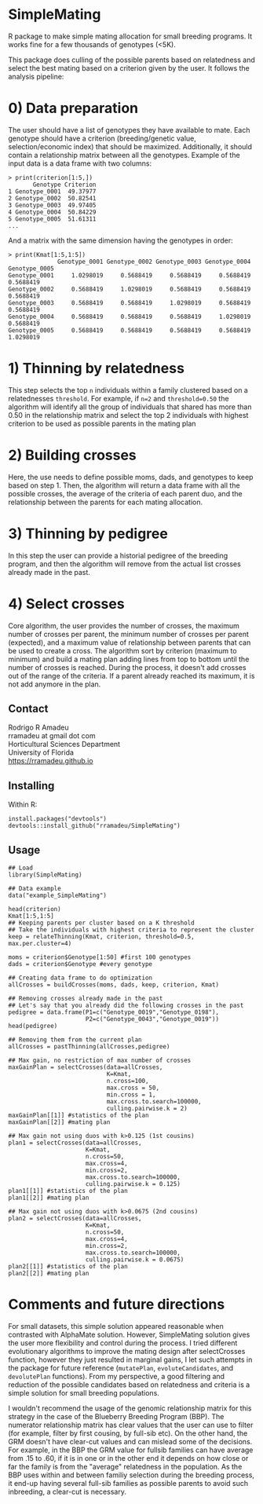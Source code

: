 # SimpleMating

R package to make simple mating allocation for small breeding programs. It works fine for a few thousands of genotypes (<5K).

This package does culling of the possible parents based on relatedness and select the best mating based on a criterion given by the user. It follows the analysis pipeline:

# 0) Data preparation
The user should have a list of genotypes they have available to mate. Each genotype should have a criterion (breeding/genetic value, selection/economic index) that should be maximized. Additionally, it should contain a relationship matrix between all the genotypes. Example of the input data is a data frame with two columns:

```{r, eval=FALSE}
> print(criterion[1:5,])
       Genotype Criterion
1 Genotype_0001  49.37977
2 Genotype_0002  50.82541
3 Genotype_0003  49.97405
4 Genotype_0004  50.84229
5 Genotype_0005  51.61311
...
```

And a matrix with the same dimension having the genotypes in order:
```{r, eval=FALSE}
> print(Kmat[1:5,1:5])
              Genotype_0001 Genotype_0002 Genotype_0003 Genotype_0004 Genotype_0005
Genotype_0001     1.0298019     0.5688419     0.5688419     0.5688419     0.5688419
Genotype_0002     0.5688419     1.0298019     0.5688419     0.5688419     0.5688419
Genotype_0003     0.5688419     0.5688419     1.0298019     0.5688419     0.5688419
Genotype_0004     0.5688419     0.5688419     0.5688419     1.0298019     0.5688419
Genotype_0005     0.5688419     0.5688419     0.5688419     0.5688419     1.0298019
```

# 1) Thinning by relatedness
This step selects the top `n` individuals within a family clustered based on a relatednesses `threshold`. For example, if `n=2` and `threshold=0.50` the algorithm will identify all the group of individuals that shared has more than 0.50 in the relationship matrix and select the top 2 individuals with highest criterion to be used as possible parents in the mating plan

# 2) Building crosses
Here, the use needs to define possible moms, dads, and genotypes to keep based on step 1. Then, the algorithm will return a data frame with all the possible crosses, the average of the criteria of each parent duo, and the relationship between the parents for each mating allocation.

# 3) Thinning by pedigree
In this step the user can provide a historial pedigree of the breeding program, and then the algorithm will remove from the actual list crosses already made in the past.

# 4) Select crosses
Core algorithm, the user provides the number of crosses, the maximum number of crosses per parent, the minimum number of crosses per parent (expected), and a maximum value of relationship between parents that can be used to create a cross. The algorithm sort by criterion (maximum to minimum) and build a mating plan adding lines from top to bottom until the number of crosses is reached. During the process, it doesn't add crosses out of the range of the criteria. If a parent already reached its maximum, it is not add anymore in the plan.

## Contact
Rodrigo R Amadeu  
rramadeu at gmail dot com  
Horticultural Sciences Department  
University of Florida  
https://rramadeu.github.io

## Installing
Within R:
```
install.packages("devtools")
devtools::install_github("rramadeu/SimpleMating")
```

## Usage
```
## Load 
library(SimpleMating)

## Data example
data("example_SimpleMating")

head(criterion)
Kmat[1:5,1:5]
## Keeping parents per cluster based on a K threshold
## Take the individuals with highest criteria to represent the cluster
keep = relateThinning(Kmat, criterion, threshold=0.5, max.per.cluster=4)

moms = criterion$Genotype[1:50] #first 100 genotypes
dads = criterion$Genotype #every genotype

## Creating data frame to do optimization
allCrosses = buildCrosses(moms, dads, keep, criterion, Kmat)

## Removing crosses already made in the past
## Let's say that you already did the following crosses in the past
pedigree = data.frame(P1=c("Genotype_0019","Genotype_0198"),
                      P2=c("Genotype_0043","Genotype_0019"))
head(pedigree)

## Removing them from the current plan
allCrosses = pastThinning(allCrosses,pedigree)

## Max gain, no restriction of max number of crosses
maxGainPlan = selectCrosses(data=allCrosses,
                            K=Kmat,
                            n.cross=100,
                            max.cross = 50,
                            min.cross = 1,
                            max.cross.to.search=100000,
                            culling.pairwise.k = 2)
maxGainPlan[[1]] #statistics of the plan
maxGainPlan[[2]] #mating plan

## Max gain not using duos with k>0.125 (1st cousins)
plan1 = selectCrosses(data=allCrosses,
                      K=Kmat,
                      n.cross=50,
                      max.cross=4,
                      min.cross=2,
                      max.cross.to.search=100000,
                      culling.pairwise.k = 0.125)
plan1[[1]] #statistics of the plan
plan1[[2]] #mating plan

## Max gain not using duos with k>0.0675 (2nd cousins)
plan2 = selectCrosses(data=allCrosses,
                      K=Kmat,
                      n.cross=50,
                      max.cross=4,
                      min.cross=2,
                      max.cross.to.search=100000,
                      culling.pairwise.k = 0.0675)
plan2[[1]] #statistics of the plan
plan2[[2]] #mating plan
```

# Comments and future directions
For small datasets, this simple solution appeared reasonable when contrasted with AlphaMate solution. However, SimpleMating solution gives the user more flexibility and control during the process. I tried different evolutionary algorithms to improve the mating design after selectCrosses function, however they just resulted in marginal gains, I let such attempts in the package for future reference (`mutatePlan`, `evoluteCandidates`, and `devolutePlan` functions). From my perspective, a good filtering and reduction of the possible candidates based on relatedness and criteria is a simple solution for small breeding populations.

I wouldn't recommend the usage of the genomic relationship matrix for this strategy in the case of the Blueberry Breeding Program (BBP). The numerator relationship matrix has clear values that the user can use to filter (for example, filter by first cousing, by full-sib etc). On the other hand, the GRM doesn't have clear-cut values and can mislead some of the decisions. For example, in the BBP the GRM value for fullsib families can have average from .15 to .60, if it is in one or in the other end it depends on how close or far the family is from the "average" relatedness in the population. As the BBP uses within and between familiy selection during the breeding process, it end-up having several full-sib families as possible parents to avoid such inbreeding, a clear-cut is necessary.

